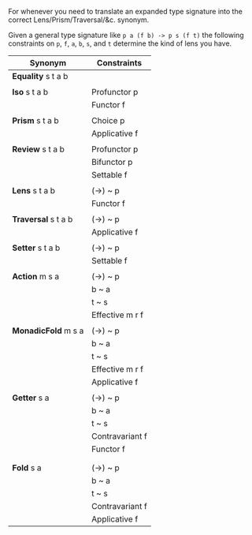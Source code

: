 For whenever you need to translate an expanded type signature into the correct Lens/Prism/Traversal/&c. synonym.

Given a general type signature like `p a (f b) -> p s (f t)` the following constraints on `p`, `f`, `a`, `b`, `s`, and `t` determine the kind of lens you have.

| Synonym               | Constraints     |
|-----------------------|-----------------|
| **Equality** s t a b  |                 |
|                       |                 |
| **Iso** s t a b       | Profunctor p    |
|                       | Functor f       |
|                       |                 |
| **Prism** s t a b     | Choice p        |
|                       | Applicative f   |
|                       |                 |
| **Review** s t a b    | Profunctor p    |
|                       | Bifunctor p     |
|                       | Settable f      |
|                       |                 |
| **Lens** s t a b      | (->) ~ p        |
|                       | Functor f       |
|                       |                 |
| **Traversal** s t a b | (->) ~ p        |
|                       | Applicative f   |
|                       |                 |
| **Setter** s t a b    | (->) ~ p        |
|                       | Settable f      |
|                       |                 |
| **Action** m s a      | (->) ~ p        |
|                       | b ~ a           |
|                       | t ~ s           |
|                       | Effective m r f |
|                       |                 |
| **MonadicFold** m s a | (->) ~ p        |
|                       | b ~ a           |
|                       | t ~ s           |
|                       | Effective m r f |
|                       | Applicative f   |
|                       |                 |
| **Getter** s a        | (->) ~ p        |
|                       | b ~ a           |
|                       | t ~ s           |
|                       | Contravariant f |
|                       | Functor f       |
|                       |                 |
|                       |                 |
| **Fold** s a          | (->) ~ p        |
|                       | b ~ a           |
|                       | t ~ s           |
|                       | Contravariant f |
|                       | Applicative f   |
